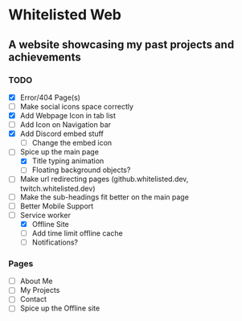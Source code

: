 # Whitelisted Web
## A website showcasing my past projects and achievements


### TODO

* [X] Error/404 Page(s)
* [ ] Make social icons space correctly
* [X] Add Webpage Icon in tab list
* [ ] Add Icon on Navigation bar
* [X] Add Discord embed stuff
    * [ ] Change the embed icon
* [ ] Spice up the main page
    * [X] Title typing animation
    * [ ] Floating background objects?
* [ ] Make url redirecting pages (github.whitelisted.dev, twitch.whitelisted.dev)
* [ ] Make the sub-headings fit better on the main page
* [ ] Better Mobile Support
* [ ] Service worker
    * [X] Offline Site
    * [ ] Add time limit offline cache
    * [ ] Notifications?

### Pages
* [ ] About Me
* [ ] My Projects
* [ ] Contact
* [ ] Spice up the Offline site